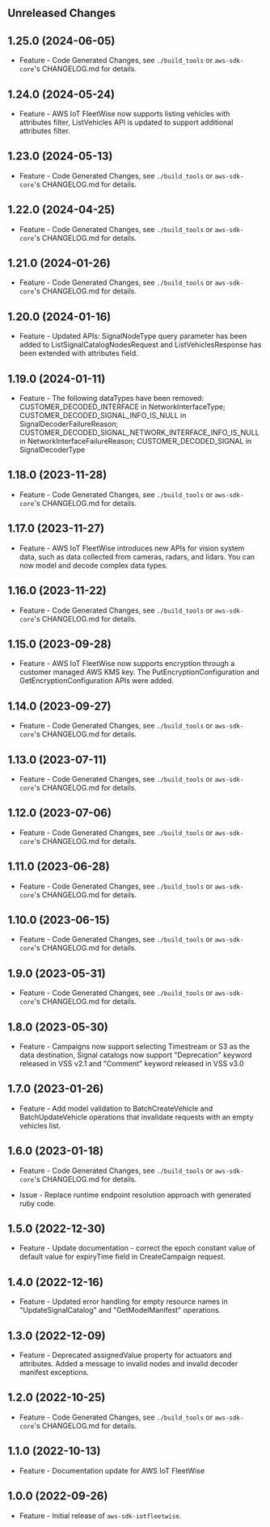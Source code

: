 Unreleased Changes
------------------

1.25.0 (2024-06-05)
------------------

* Feature - Code Generated Changes, see `./build_tools` or `aws-sdk-core`'s CHANGELOG.md for details.

1.24.0 (2024-05-24)
------------------

* Feature - AWS IoT FleetWise now supports listing vehicles with attributes filter, ListVehicles API is updated to support additional attributes filter.

1.23.0 (2024-05-13)
------------------

* Feature - Code Generated Changes, see `./build_tools` or `aws-sdk-core`'s CHANGELOG.md for details.

1.22.0 (2024-04-25)
------------------

* Feature - Code Generated Changes, see `./build_tools` or `aws-sdk-core`'s CHANGELOG.md for details.

1.21.0 (2024-01-26)
------------------

* Feature - Code Generated Changes, see `./build_tools` or `aws-sdk-core`'s CHANGELOG.md for details.

1.20.0 (2024-01-16)
------------------

* Feature - Updated APIs: SignalNodeType query parameter has been added to ListSignalCatalogNodesRequest and ListVehiclesResponse has been extended with attributes field.

1.19.0 (2024-01-11)
------------------

* Feature - The following dataTypes have been removed: CUSTOMER_DECODED_INTERFACE in NetworkInterfaceType; CUSTOMER_DECODED_SIGNAL_INFO_IS_NULL in SignalDecoderFailureReason; CUSTOMER_DECODED_SIGNAL_NETWORK_INTERFACE_INFO_IS_NULL in NetworkInterfaceFailureReason; CUSTOMER_DECODED_SIGNAL in SignalDecoderType

1.18.0 (2023-11-28)
------------------

* Feature - Code Generated Changes, see `./build_tools` or `aws-sdk-core`'s CHANGELOG.md for details.

1.17.0 (2023-11-27)
------------------

* Feature - AWS IoT FleetWise introduces new APIs for vision system data, such as data collected from cameras, radars, and lidars. You can now model and decode complex data types.

1.16.0 (2023-11-22)
------------------

* Feature - Code Generated Changes, see `./build_tools` or `aws-sdk-core`'s CHANGELOG.md for details.

1.15.0 (2023-09-28)
------------------

* Feature - AWS IoT FleetWise now supports encryption through a customer managed AWS KMS key. The PutEncryptionConfiguration and GetEncryptionConfiguration APIs were added.

1.14.0 (2023-09-27)
------------------

* Feature - Code Generated Changes, see `./build_tools` or `aws-sdk-core`'s CHANGELOG.md for details.

1.13.0 (2023-07-11)
------------------

* Feature - Code Generated Changes, see `./build_tools` or `aws-sdk-core`'s CHANGELOG.md for details.

1.12.0 (2023-07-06)
------------------

* Feature - Code Generated Changes, see `./build_tools` or `aws-sdk-core`'s CHANGELOG.md for details.

1.11.0 (2023-06-28)
------------------

* Feature - Code Generated Changes, see `./build_tools` or `aws-sdk-core`'s CHANGELOG.md for details.

1.10.0 (2023-06-15)
------------------

* Feature - Code Generated Changes, see `./build_tools` or `aws-sdk-core`'s CHANGELOG.md for details.

1.9.0 (2023-05-31)
------------------

* Feature - Code Generated Changes, see `./build_tools` or `aws-sdk-core`'s CHANGELOG.md for details.

1.8.0 (2023-05-30)
------------------

* Feature - Campaigns now support selecting Timestream or S3 as the data destination, Signal catalogs now support "Deprecation" keyword released in VSS v2.1 and "Comment" keyword released in VSS v3.0

1.7.0 (2023-01-26)
------------------

* Feature - Add model validation to BatchCreateVehicle and BatchUpdateVehicle operations that invalidate requests with an empty vehicles list.

1.6.0 (2023-01-18)
------------------

* Feature - Code Generated Changes, see `./build_tools` or `aws-sdk-core`'s CHANGELOG.md for details.

* Issue - Replace runtime endpoint resolution approach with generated ruby code.

1.5.0 (2022-12-30)
------------------

* Feature - Update documentation - correct the epoch constant value of default value for expiryTime field in CreateCampaign request.

1.4.0 (2022-12-16)
------------------

* Feature - Updated error handling for empty resource names in "UpdateSignalCatalog" and "GetModelManifest" operations.

1.3.0 (2022-12-09)
------------------

* Feature - Deprecated assignedValue property for actuators and attributes.  Added a message to invalid nodes and invalid decoder manifest exceptions.

1.2.0 (2022-10-25)
------------------

* Feature - Code Generated Changes, see `./build_tools` or `aws-sdk-core`'s CHANGELOG.md for details.

1.1.0 (2022-10-13)
------------------

* Feature - Documentation update for AWS IoT FleetWise

1.0.0 (2022-09-26)
------------------

* Feature - Initial release of `aws-sdk-iotfleetwise`.

